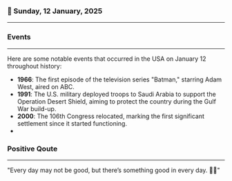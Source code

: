 ### 📅 Sunday, 12 January, 2025
------
### Events
------
Here are some notable events that occurred in the USA on January 12 throughout history:

- **1966**: The first episode of the television series "Batman," starring Adam West, aired on ABC.
- **1991**: The U.S. military deployed troops to Saudi Arabia to support the Operation Desert Shield, aiming to protect the country during the Gulf War build-up.
- **2000**: The 106th Congress relocated, marking the first significant settlement since it started functioning.
-
### Positive Qoute
------
"Every day may not be good, but there’s something good in every day. 🌟😊"

